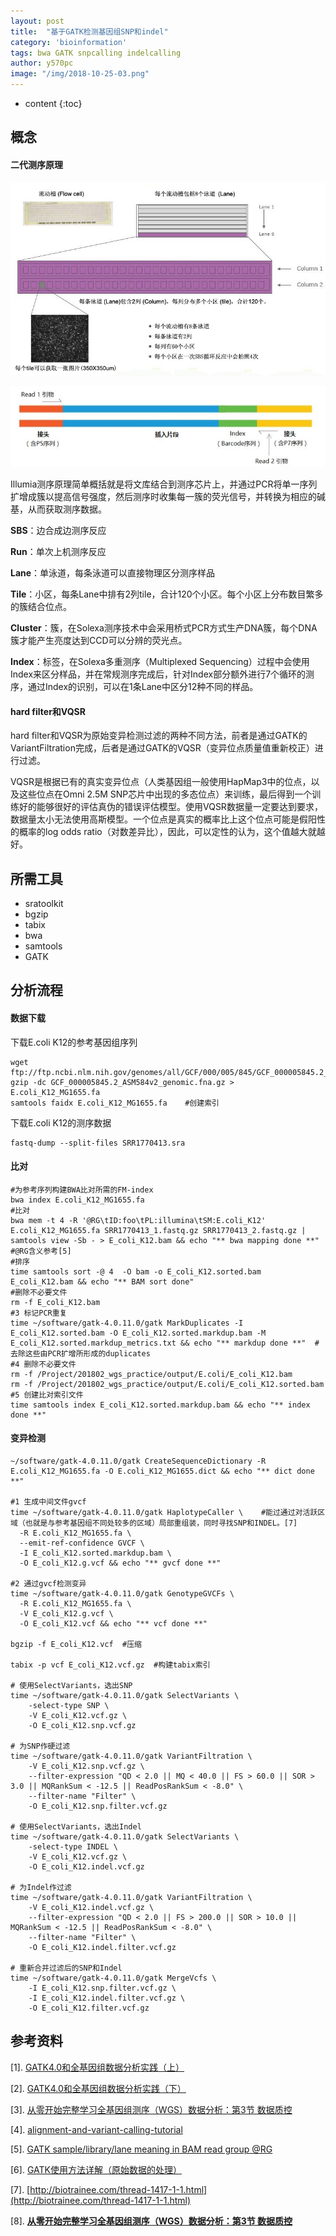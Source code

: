 ```yaml
---
layout: post
title:  "基于GATK检测基因组SNP和indel"
category: 'bioinformation'
tags: bwa GATK snpcalling indelcalling
author: y570pc
image: "/img/2018-10-25-03.png"
---
```


* content
{:toc}

## 概念

#### 二代测序原理

![01](/img/2018-10-25-01.jpg)

![02](/img/2018-10-25-02.jpg)

Illumia测序原理简单概括就是将文库结合到测序芯片上，并通过PCR将单一序列扩增成簇以提高信号强度，然后测序时收集每一簇的荧光信号，并转换为相应的碱基，从而获取测序数据。

**SBS**：边合成边测序反应

**Run**：单次上机测序反应

**Lane**：单泳道，每条泳道可以直接物理区分测序样品

**Tile**：小区，每条Lane中排有2列tile，合计120个小区。每个小区上分布数目繁多的簇结合位点。

**Cluster**：簇，在Solexa测序技术中会采用桥式PCR方式生产DNA簇，每个DNA簇才能产生亮度达到CCD可以分辨的荧光点。

**Index**：标签，在Solexa多重测序（Multiplexed Sequencing）过程中会使用Index来区分样品，并在常规测序完成后，针对Index部分额外进行7个循环的测序，通过Index的识别，可以在1条Lane中区分12种不同的样品。

#### hard filter和VQSR

hard filter和VQSR为原始变异检测过滤的两种不同方法，前者是通过GATK的VariantFiltration完成，后者是通过GATK的VQSR（变异位点质量值重新校正）进行过滤。

VQSR是根据已有的真实变异位点（人类基因组一般使用HapMap3中的位点，以及这些位点在Omni 2.5M SNP芯片中出现的多态位点）来训练，最后得到一个训练好的能够很好的评估真伪的错误评估模型。使用VQSR数据量一定要达到要求，数据量太小无法使用高斯模型。一个位点是真实的概率比上这个位点可能是假阳性的概率的log odds ratio（对数差异比），因此，可以定性的认为，这个值越大就越好。
## 所需工具

* sratoolkit
* bgzip
* tabix
* bwa
* samtools
* GATK

## 分析流程

#### 数据下载

下载E.coli K12的参考基因组序列

```
wget ftp://ftp.ncbi.nlm.nih.gov/genomes/all/GCF/000/005/845/GCF_000005845.2_ASM584v2/GCF_000005845.2_ASM584v2_genomic.fna.gz 
gzip -dc GCF_000005845.2_ASM584v2_genomic.fna.gz > E.coli_K12_MG1655.fa
samtools faidx E.coli_K12_MG1655.fa    #创建索引
```

下载E.coli K12的测序数据

``` 
fastq-dump --split-files SRR1770413.sra
```

#### 比对

```
#为参考序列构建BWA比对所需的FM-index
bwa index E.coli_K12_MG1655.fa  
#比对
bwa mem -t 4 -R '@RG\tID:foo\tPL:illumina\tSM:E.coli_K12' E.coli_K12_MG1655.fa SRR1770413_1.fastq.gz SRR1770413_2.fastq.gz | samtools view -Sb - > E_coli_K12.bam && echo "** bwa mapping done **"  #@RG含义参考[5]
#排序
time samtools sort -@ 4  -O bam -o E_coli_K12.sorted.bam E_coli_K12.bam && echo "** BAM sort done"
#删除不必要文件
rm -f E_coli_K12.bam
#3 标记PCR重复
time ~/software/gatk-4.0.11.0/gatk MarkDuplicates -I E_coli_K12.sorted.bam -O E_coli_K12.sorted.markdup.bam -M E_coli_K12.sorted.markdup_metrics.txt && echo "** markdup done **"  #去除这些由PCR扩增所形成的duplicates
#4 删除不必要文件
rm -f /Project/201802_wgs_practice/output/E.coli/E_coli_K12.bam
rm -f /Project/201802_wgs_practice/output/E.coli/E_coli_K12.sorted.bam
#5 创建比对索引文件
time samtools index E_coli_K12.sorted.markdup.bam && echo "** index done **"
```

#### 变异检测

```
~/software/gatk-4.0.11.0/gatk CreateSequenceDictionary -R E.coli_K12_MG1655.fa -O E.coli_K12_MG1655.dict && echo "** dict done **"

#1 生成中间文件gvcf
time ~/software/gatk-4.0.11.0/gatk HaplotypeCaller \    #能过通过对活跃区域（也就是与参考基因组不同处较多的区域）局部重组装，同时寻找SNP和INDEL。[7]
  -R E.coli_K12_MG1655.fa \
  --emit-ref-confidence GVCF \
  -I E_coli_K12.sorted.markdup.bam \
  -O E_coli_K12.g.vcf && echo "** gvcf done **"

#2 通过gvcf检测变异
time ~/software/gatk-4.0.11.0/gatk GenotypeGVCFs \
  -R E.coli_K12_MG1655.fa \
  -V E_coli_K12.g.vcf \
  -O E_coli_K12.vcf && echo "** vcf done **"

bgzip -f E_coli_K12.vcf  #压缩
 
tabix -p vcf E_coli_K12.vcf.gz  #构建tabix索引
 
# 使用SelectVariants，选出SNP
time ~/software/gatk-4.0.11.0/gatk SelectVariants \
    -select-type SNP \
    -V E_coli_K12.vcf.gz \
    -O E_coli_K12.snp.vcf.gz

# 为SNP作硬过滤
time ~/software/gatk-4.0.11.0/gatk VariantFiltration \
    -V E_coli_K12.snp.vcf.gz \
    --filter-expression "QD < 2.0 || MQ < 40.0 || FS > 60.0 || SOR > 3.0 || MQRankSum < -12.5 || ReadPosRankSum < -8.0" \
    --filter-name "Filter" \
    -O E_coli_K12.snp.filter.vcf.gz

# 使用SelectVariants，选出Indel
time ~/software/gatk-4.0.11.0/gatk SelectVariants \
    -select-type INDEL \
    -V E_coli_K12.vcf.gz \
    -O E_coli_K12.indel.vcf.gz

# 为Indel作过滤
time ~/software/gatk-4.0.11.0/gatk VariantFiltration \
    -V E_coli_K12.indel.vcf.gz \
    --filter-expression "QD < 2.0 || FS > 200.0 || SOR > 10.0 || MQRankSum < -12.5 || ReadPosRankSum < -8.0" \
    --filter-name "Filter" \
    -O E_coli_K12.indel.filter.vcf.gz

# 重新合并过滤后的SNP和Indel
time ~/software/gatk-4.0.11.0/gatk MergeVcfs \
    -I E_coli_K12.snp.filter.vcf.gz \
    -I E_coli_K12.indel.filter.vcf.gz \
    -O E_coli_K12.filter.vcf.gz
```	

## 参考资料
[1]. [GATK4.0和全基因组数据分析实践（上）](https://www.jianshu.com/p/66361e7e2340)

[2]. [GATK4.0和全基因组数据分析实践（下）](https://www.jianshu.com/p/ff8204ae7ebf)

[3]. [从零开始完整学习全基因组测序（WGS）数据分析：第3节 数据质控](https://www.jianshu.com/p/36891a89ed6e)

[4]. [alignment-and-variant-calling-tutorial](https://devhub.io/repos/ekg-alignment-and-variant-calling-tutorial)

[5]. [GATK sample/library/lane meaning in BAM read group @RG](http://seqanswers.com/forums/showthread.php?t=9784)

[6]. [GATK使用方法详解（原始数据的处理）](https://www.plob.org/article/7009.html)

[7]. [http://biotrainee.com/thread-1417-1-1.html](http://biotrainee.com/thread-1417-1-1.html)

[8]. [**从零开始完整学习全基因组测序（WGS）数据分析：第3节 数据质控**](https://www.jianshu.com/p/36891a89ed6e)










